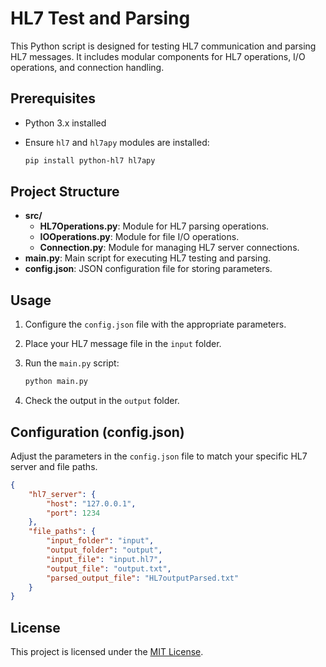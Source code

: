 
# HL7 Test and Parsing

This Python script is designed for testing HL7 communication and parsing HL7 messages. It includes modular components for HL7 operations, I/O operations, and connection handling.

## Prerequisites

- Python 3.x installed
- Ensure `hl7` and `hl7apy` modules are installed:

  ```bash
  pip install python-hl7 hl7apy
  ```

## Project Structure

- **src/**
  - **HL7Operations.py**: Module for HL7 parsing operations.
  - **IOOperations.py**: Module for file I/O operations.
  - **Connection.py**: Module for managing HL7 server connections.
- **main.py**: Main script for executing HL7 testing and parsing.
- **config.json**: JSON configuration file for storing parameters.

## Usage

1. Configure the `config.json` file with the appropriate parameters.
2. Place your HL7 message file in the `input` folder.
3. Run the `main.py` script:

   ```bash
   python main.py
   ```
4. Check the output in the `output` folder.

## Configuration (config.json)

Adjust the parameters in the `config.json` file to match your specific HL7 server and file paths.

```json
{
    "hl7_server": {
        "host": "127.0.0.1",
        "port": 1234
    },
    "file_paths": {
        "input_folder": "input",
        "output_folder": "output",
        "input_file": "input.hl7",
        "output_file": "output.txt",
        "parsed_output_file": "HL7outputParsed.txt"
    }
}
```

## License

This project is licensed under the [MIT License](LICENSE).
